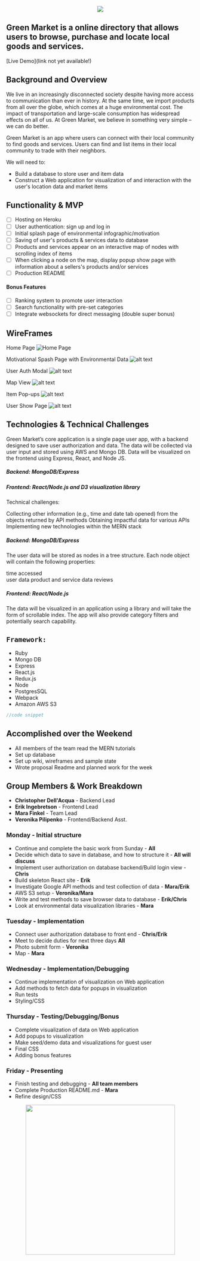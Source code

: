 <p align="center">
 <img src="https://user-images.githubusercontent.com/76984497/129493224-b39dbe43-4a7d-41f3-8447-27ede4304105.png">
</p>


## Green Market is a online directory that allows users to browse, purchase and locate local goods and services.

[Live Demo](link not yet available!)

## Background and Overview

We live in an increasingly disconnected society despite having more access to communication than ever in history. At the same time, we import products from all over the globe, which comes at a huge environmental cost. The impact of transportation and large-scale consumption has widespread effects on all of us. At Green Market, we believe in something very simple – we can do better.

Green Market is an app where users can connect with their local community to find goods and services. Users can find and list items in their local community to trade with their neighbors.

We will need to: 
  * Build a database to store user and item data
  * Construct a Web application for visualization of and interaction with the user's location data and market items

## Functionality & MVP

   - [ ] Hosting on Heroku 
   - [ ] User authentication: sign up and log in
   - [ ] Initial splash page of environmental infographic/motivation
   - [ ] Saving of user's products & services data to database
   - [ ] Products and services appear on an interactive map of nodes with scrolling index of items
   - [ ] When clicking a node on the map, display popup show page with information about a sellers's products and/or services
   - [ ] Production README

#### Bonus Features
   - [ ] Ranking system to promote user interaction
   - [ ] Search functionality with pre-set categories
   - [ ] Integrate websockets for direct messaging (double super bonus)

## WireFrames

Home Page
![Home Page](https://user-images.githubusercontent.com/76984497/129492600-67220be2-cc13-446d-80c4-0a2cacb883aa.png)

Motivational Spash Page with Environmental Data
![alt text]()

User Auth Modal
![alt text]()

Map View
![alt text]()

Item Pop-ups
![alt text]()

User Show Page
![alt text]()

## Technologies & Technical Challenges

Green Market’s core application is a single page user app, with a backend designed to save user authorization and data. The data will be collected via user input and stored using AWS and Mongo DB. Data will be visualized on the frontend using Express, React, and Node JS.

  ##### Backend: MongoDB/Express
  ##### Frontend: React/Node.js and D3 visualization library

Technical challenges: 

Collecting other information (e.g., time and date tab opened) from the objects returned by API methods
Obtaining impactful data for various APIs
Implementing new technologies within the MERN stack

##### Backend: MongoDB/Express 

The user data will be stored as nodes in a tree structure. Each node object will contain the following properties: 

time accessed  
user data
product and service data
reviews

##### Frontend: React/Node.js 

The data will be visualized in an application using a library and will take the form of scrollable index. The app will also provide category filters and potentially search capability.

## `Framework:`
* Ruby
* Mongo DB
* Express
* React.js
* Redux.js
* Node
* PostgresSQL
* Webpack
* Amazon AWS S3

```javascript
//code snippet
```

## Accomplished over the Weekend

  - All members of the team read the MERN tutorials
  - Set up database
  - Set up wiki, wireframes and sample state
  - Wrote proposal Readme and planned work for the week

## Group Members & Work Breakdown

* **Christopher Dell'Acqua** - Backend Lead
* **Erik Ingebretson** - Frontend Lead
* **Mara Finkel** - Team Lead
* **Veronika Pilipenko** - Frontend/Backend Asst.

### Monday - Initial structure
  - Continue and complete the basic work from Sunday - **All**
  - Decide which data to save in database, and how to structure it - **All will discuss**
  - Implement user authorization on database backend/Build login view - **Chris** 
  - Build skeleton React site -  **Erik**
  - Investigate Google API methods and test collection of data - **Mara/Erik**
  - AWS S3 setup - **Veronika/Mara**
  - Write and test methods to save browser data to database - **Erik/Chris**
  - Look at environmental data visualization libraries - **Mara**

### Tuesday - Implementation
  - Connect user authorization database to front end - **Chris/Erik**
  - Meet to decide duties for next three days **All**
  - Photo submit form - **Veronika**
  - Map - **Mara**

### Wednesday - Implementation/Debugging
  - Continue implementation of visualization on Web application 
  - Add methods to fetch data for popups in visualization
  - Run tests
  - Styling/CSS

### Thursday - Testing/Debugging/Bonus
  - Complete visualization of data on Web application 
  - Add popups to visualization
  - Make seed/demo data and visualizations for guest user
  - Final CSS
  - Adding bonus features

### Friday - Presenting
  - Finish testing and debugging - **All team members** 
  - Complete Production README.md - **Mara** 
  - Refine design/CSS 


<p align="center">
 <img width=400 src="https://user-images.githubusercontent.com/76984497/129493261-2379644a-306e-4791-9edb-d2b601f8a967.png">
</p>
